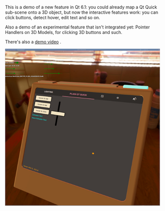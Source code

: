 This is a demo of a new feature in Qt 6.1: you could already map a Qt Quick
sub-scene onto a 3D object, but now the interactive features work: you can
click buttons, detect hover, edit text and so on.

Also a demo of an experimental feature that isn't integrated yet: Pointer
Handlers on 3D Models, for clicking 3D buttons and such.

There's also a 
[demo video](https://d.tube/#!/v/ecloud/QmVATRbK6pDpwXwS1sTfUagpVCtdGye1v66mgonfvYTDGF)
.


![screenshot of View3D with Qt Quick 2D scene on a texture on a nested Rectangle model](screenshot.jpg "UI Screenshot")

